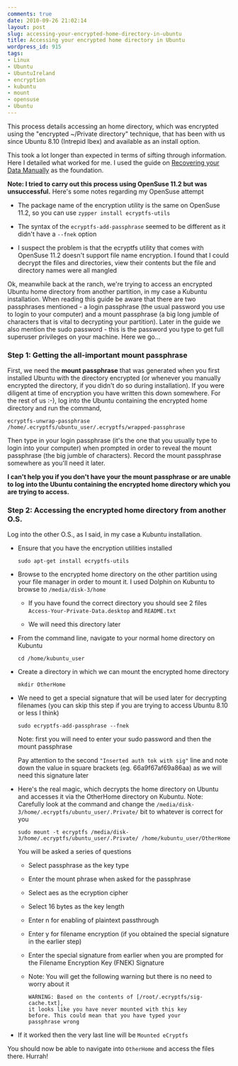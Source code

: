 ```yaml
---
comments: true
date: 2010-09-26 21:02:14
layout: post
slug: accessing-your-encrypted-home-directory-in-ubuntu
title: Accessing your encrypted home directory in Ubuntu
wordpress_id: 915
tags:
- Linux
- Ubuntu
- UbuntuIreland
- encryption
- kubuntu
- mount
- opensuse
- Ubuntu
---
```


This process details accessing an home directory, which was encrypted using the "encrypted ~/Private directory" technique, that has been with us since Ubuntu 8.10 (Intrepid Ibex) and available as an install option.

This took a lot longer than expected in terms of sifting through information. Here I detailed what worked for me. I used the guide on [Recovering your Data Manually](https://help.ubuntu.com/community/EncryptedPrivateDirectory#Recovering%20Your%20Data%20Manually) as the foundation.

**Note: I tried to carry out this process using OpenSuse 11.2 but was unsuccessful.** Here's some notes regarding my OpenSuse attempt

* The package name of the encryption utility is the same on OpenSuse 11.2, so you can use `zypper install ecryptfs-utils`
	
* The syntax of the `ecryptfs-add-passphrase` seemed to be different as it didn't have a `--fnek` option

* I suspect the problem is that the ecryptfs utility that comes with OpenSuse 11.2 doesn't support file name encryption. I found that I could decrypt the files and directories, view their contents but the file and directory names were all mangled

Ok, meanwhile back at the ranch, we're trying to access an encrypted Ubuntu home directory from another partition, in my case a Kubuntu installation. When reading this guide be aware that there are two passphrases mentioned - a login passphrase (the usual password you use to login to your computer) and a mount passphrase (a big long jumble of characters that is vital to decrypting your partition). Later in the guide we also mention the sudo password - this is the password you type to get full superuser privileges on your machine. Here we go...

### Step 1: Getting the all-important mount passphrase

First, we need the **mount passphrase** that was generated when you first installed Ubuntu with the directory encrypted (or whenever you manually encrypted the directory, if you didn't do so during installation). If you were diligent at time of encryption you have written this down somewhere. For the rest of us :-), log into the Ubuntu containing the encrypted home directory and run the command,

`ecryptfs-unwrap-passphrase /home/.ecryptfs/ubuntu_user/.ecryptfs/wrapped-passphrase`

Then type in your login passphrase (it's the one that you usually type to login into your computer) when prompted in order to reveal the mount passphrase (the big jumble of characters). Record the mount passphrase somewhere as you'll need it later.

**I can't help you if you don't have your the mount passphrase or are unable to log into the Ubuntu containing the encrypted home directory which you are trying to access.**


### Step 2: Accessing the encrypted home directory from another O.S.

Log into the other O.S., as I said, in my case a Kubuntu installation.
	
* Ensure that you have the encryption utilities installed

      sudo apt-get install ecryptfs-utils
	
* Browse to the encrypted home directory on the other partition using your file manager in order to mount it. I used Dolphin on Kubuntu to browse to `/media/disk-3/home`
	
  * If you have found the correct directory you should see 2 files `Access-Your-Private-Data.desktop` and `README.txt`
	
  * We will need this directory later
	
* From the command line, navigate to your normal home directory on Kubuntu
	
      cd /home/kubuntu_user
	
* Create a directory in which we can mount the encrypted home directory
	
      mkdir OtherHome
	
* We need to get a special signature that will be used later for decrypting filenames (you can skip this step if you are trying to access Ubuntu 8.10 or less I think)
	
      sudo ecryptfs-add-passphrase --fnek
	
  Note: first you will need to enter your sudo password and then the mount passphrase
	
  Pay attention to the second `"Inserted auth tok with sig"` line and note down the value in square brackets (eg. 66a9f67af69a86aa) as we will need this signature later

* Here's the real magic, which decrypts the home directory on Ubuntu and accesses it via the OtherHome directory on Kubuntu.
Note: Carefully look at the command and change the `/media/disk-3/home/.ecryptfs/ubuntu_user/.Private/` bit to whatever is correct for you
	
      sudo mount -t ecryptfs /media/disk-3/home/.ecryptfs/ubuntu_user/.Private/ /home/kubuntu_user/OtherHome
	
  You will be asked a series of questions

  * Select passphrase as the key type
	
  * Enter the mount phrase when asked for the passphrase
	
  * Select aes as the ecryption cipher

  * Select 16 bytes as the key length
	
  * Enter n for enabling of plaintext passthrough

  * Enter y for filename encryption (if you obtained the special signature in the earlier step)

  * Enter the special signature from earlier when you are prompted for the Filename Encryption Key (FNEK) Signature

  * Note: You will get the following warning but there is no need to worry about it
	
        WARNING: Based on the contents of [/root/.ecryptfs/sig-cache.txt],
        it looks like you have never mounted with this key
        before. This could mean that you have typed your
        passphrase wrong

* If it worked then the very last line will be `Mounted eCryptfs`

You should now be able to navigate into `OtherHome` and access the files there. Hurrah!
